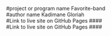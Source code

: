  #project or program name Favorite-band <br>
#author name Kadimane Gloriah<br>
#Link to live site on GitHub Pages ####<br>
#Link to live site on GitHub Pages ####<br>



